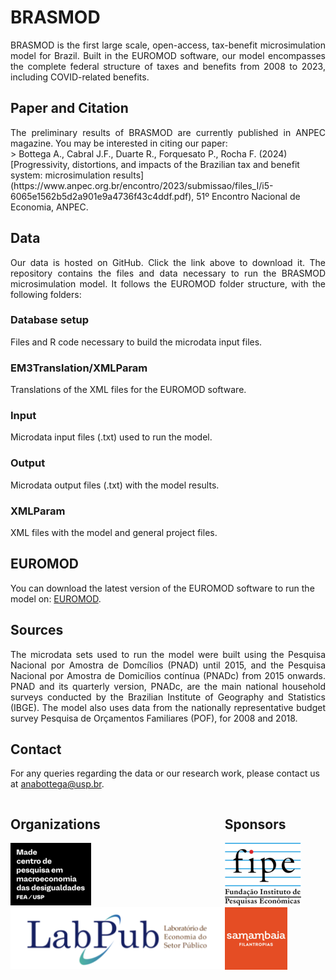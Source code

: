 # BRASMOD    
<div style="text-align: justify;">
    BRASMOD is the first large scale, open-access, tax-benefit microsimulation model for Brazil. Built in the EUROMOD software, our model encompasses the complete federal structure of taxes and benefits from 2008 to 2023, including COVID-related benefits.
</div>

## Paper and Citation
<div style="text-align: justify;">
    The preliminary results of BRASMOD are currently published in ANPEC magazine. You may be interested in citing our paper:
</div>
> Bottega A., Cabral J.F., Duarte R., Forquesato P., Rocha F. (2024) [Progressivity, distortions, and impacts of the Brazilian tax and benefit system: microsimulation results](https://www.anpec.org.br/encontro/2023/submissao/files_I/i5-6065e1562b5d2a901e9a4736f43c4ddf.pdf), 51º Encontro Nacional de Economia, ANPEC.



## Data
<div style="text-align: justify;">
    Our data is hosted on GitHub. Click the link above to download it. The repository contains the files and data necessary to run the BRASMOD microsimulation model. It follows the EUROMOD folder structure, with the following folders:
 </div>

### Database setup
<div style="text-align: justify;">
    Files and R code necessary to build the microdata input files.
</div>

### EM3Translation/XMLParam
<div style="text-align: justify;">
    Translations of the XML files for the EUROMOD software.
</div>

### Input 
<div style="text-align: justify;">
    Microdata input files (.txt) used to run the model.
</div>

### Output
<div style="text-align: justify;">
Microdata output files (.txt) with the model results.
</div>

### XMLParam
<div style="text-align: justify;">
    XML files with the model and general project files.
</div>

## EUROMOD
You can download the latest version of the EUROMOD software to run the model on: [EUROMOD](https://euromod-web.jrc.ec.europa.eu/download-euromod).

## Sources
<div style="text-align: justify;">
    The microdata sets used to run the model were built using the Pesquisa Nacional por Amostra de Domcílios (PNAD) until 2015, and the Pesquisa Nacional por Amostra de Domicílios contínua (PNADc) from 2015 onwards. PNAD and its quarterly version, PNADc, are the main national household surveys conducted by the Brazilian Institute of Geography and Statistics (IBGE). The model also uses data from the nationally representative budget survey Pesquisa de Orçamentos Familiares (POF), for 2008 and 2018.
</div>

## Contact
For any queries regarding the data or our research work, please contact us at <anabottega@usp.br>.



<div style="display: flex; justify-content: space-between;">
    <div>
        <h2>Organizations</h2>
        <img src="docs/assets/made_logo3.png" alt="MADE logo">
        <img src="docs/assets/labpub2.png" alt="LabPub logo">
    </div>
    <div>
        <h2>Sponsors</h2>
        <img src="docs/assets/fipe_logo_1.png" alt="FIPE logo">
        <img src="docs/assets/samambaia_logo_1.png" alt="Samambaia logo">
    </div>
</div>
